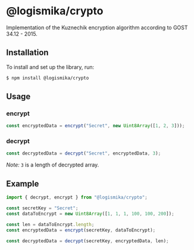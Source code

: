 # @logismika/crypto

Implementation of the Kuznechik encryption algorithm according to GOST 34.12 - 2015.

## Installation

To install and set up the library, run:

```sh
$ npm install @logismika/crypto
```

## Usage

### encrypt

```ts
const encryptedData = encrypt("Secret", new Uint8Array([1, 2, 3]));
```

### decrypt

```ts
const decryptedData = decrypt("Secret", encryptedData, 3);
```

*Note:* `3` is a length of decrypted array.

## Example

```ts
import { decrypt, encrypt } from "@logismika/crypto";

const secretKey = "Secret";
const dataToEncrypt = new Uint8Array([1, 1, 1, 100, 100, 200]);

const len = dataToEncrypt.length;
const encryptedData = encrypt(secretKey, dataToEncrypt);

const decryptedData = decrypt(secretKey, encryptedData, len);
```